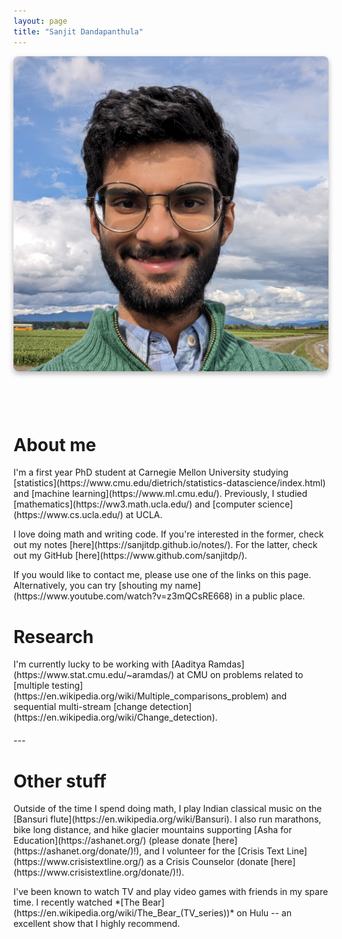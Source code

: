 ```yaml
---
layout: page
title: "Sanjit Dandapanthula"
---
```


<style>
    #headerim {
        display: flex;
        flex-direction: column; /* Arrange items in a column */
        align-items: center; /* Center the image and caption horizontally */
        text-align: center; /* Center the text inside the container */
    }

    #im {
        display: block;
        margin: 0 auto; /* Center the image horizontally */
        box-shadow: 0 4px 8px rgba(0, 0, 0, 0.3); /* Add a subtle shadow */
        border-radius: 8px; /* Optional: Add rounded corners */
    }

    #headerim a {
        margin: 0 1rem; /* Add horizontal space between links */
        color: #333; /* Adjust the color of the icons */
        font-size: 28px; /* Adjust the size of the icons */
        &:hover {
            text-decoration: none;
            opacity: 0.8;
        }
    }
</style>

<div id='headerim'>
<img id='im' src="/assets/images/sanjit.jpg">
<p>
    <a href="https://github.com/sanjitdp" target="_blank"><i class="fab fa-github"></i></a>
    <a href="https://www.linkedin.com/in/sanjitd" target="_blank"><i class="fab fa-linkedin"></i></a>
    <a href="mailto:sanjitd@cmu.edu"><i class="fas fa-envelope"></i></a>
</p>
</div>

<div id='index-intro-text' markdown='1'>

# About me
<p markdown='1' style="margin-bottom: 10px; margin-top: 10px;">
I'm a first year PhD student at Carnegie Mellon University studying [statistics](https://www.cmu.edu/dietrich/statistics-datascience/index.html) and [machine learning](https://www.ml.cmu.edu/). Previously, I studied [mathematics](https://ww3.math.ucla.edu/) and [computer science](https://www.cs.ucla.edu/) at UCLA.
</p>

<p markdown='1' style="margin-bottom: 10px;">
I love doing math and writing code. If you're interested in the former, check out my notes [here](https://sanjitdp.github.io/notes/). For the latter, check out my GitHub [here](https://www.github.com/sanjitdp/).
</p>

<p markdown='1' style="margin-bottom: 10px;">
If you would like to contact me, please use one of the links on this page. Alternatively, you can try [shouting my name](https://www.youtube.com/watch?v=z3mQCsRE668) in a public place.
</p>

<div id="index-main-text" style="margin-bottom: 20px;">

# Research
<p markdown='1' style="margin-bottom: 15px; margin-top: 15px;">
I'm currently lucky to be working with [Aaditya Ramdas](https://www.stat.cmu.edu/~aramdas/) at CMU on problems related to [multiple testing](https://en.wikipedia.org/wiki/Multiple_comparisons_problem) and sequential multi-stream [change detection](https://en.wikipedia.org/wiki/Change_detection).
</p>
</div>
---

<div id="index-main-text">

# Other stuff
<p markdown='1' style="margin-bottom: 10px; margin-top: 15px;">
Outside of the time I spend doing math, I play Indian classical music on the [Bansuri flute](https://en.wikipedia.org/wiki/Bansuri). I also run marathons, bike long distance, and hike glacier mountains supporting [Asha for Education](https://ashanet.org/) (please donate [here](https://ashanet.org/donate/)!), and I volunteer for the [Crisis Text Line](https://www.crisistextline.org/) as a Crisis Counselor (donate [here](https://www.crisistextline.org/donate/)!).
</p>
<p markdown='1'>
I've been known to watch TV and play video games with friends in my spare time. I recently watched *[The Bear](https://en.wikipedia.org/wiki/The_Bear_(TV_series))* on Hulu -- an excellent show that I highly recommend.
</p>
</div>
</div>